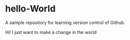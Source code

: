 # hello-World
A sample repository for learning version control of Github.


Hi! I just want to make a change in the world

